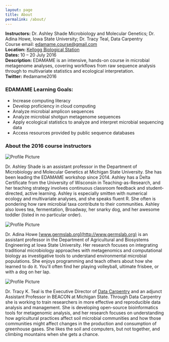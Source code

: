 ```yaml
---
layout: page
title: About
permalink: /about/
---
```


**Instructors:**  Dr. Ashley Shade  Microbiology and Molecular Genetics; Dr. Adina Howe, Iowa State University;  Dr. Tracy Teal, Data Carpentry  
Course email:  [edamame.course@gmail.com](mailto:edamame.course@gmail.com)   
**Location:** [Kellogg Biological Station](http://www.kbs.msu.edu)  
**Dates:**  10 – 20 July 2016  
**Description:**  EDAMAME is an intensive, hands-on course in microbial metagenome analyses, covering workflows from raw sequence analysis through to multivariate statistics and ecological interpretation.  
**Twitter:**  #edamame2016

### EDAMAME Learning Goals:

* Increase computing literacy
* Develop proficiency in cloud computing
* Analyze microbial amplicon sequences
* Analyze microbial shotgun metagenome sequences
* Apply ecological statistics to analyze and interpret microbial sequencing data
* Access resources provided by public sequence databases

### About the 2016 course instructors

<img src="{{ site.baseurl }}/assets/shade.jpg" title="Profile Picture" class="profile">

Dr. Ashley Shade is an assistant professor in the Department of Microbiology and Molecular Genetics at Michigan State University.  She has been leading the EDAMAME workshop since 2014.  Ashley has a Delta Certificate from the University of Wisconsin in Teaching-as-Research, and her teaching strategy involves continuous classroom feedback and student-directed, active learning.  Ashley is especially smitten with numerical ecology and multivariate analyses, and she speaks fluent R.  She often is pondering how rare microbial taxa contribute to their communities.  Ashley also loves tea, fermentation, Broadway, her snarky dog, and her awesome toddler (listed in no particular order).  

<img src="{{ site.baseurl }}/assets/howe.jpg" title="Profile Picture" class="profile">

Dr. Adina Howe [www.germslab.org](http://www.germslab.org) is an assistant professor in the
Department of Agricultural and Biosystems Engineering at Iowa State
University.  Her research focuses on integrating traditional
microbiology approaches with metagenomics and computational biology as
investigative tools to understand environmental microbial populations.
She enjoys programming and teach others about how she learned to do
it.  You'll often find her playing volleyball, ultimate frisbee, or
with a dog on her lap.

<img src="{{ site.baseurl }}/assets/teal.jpg" title="Profile Picture" class="profile">

Dr. Tracy K. Teal is the Executive Director of [Data Carpentry](http://www.datacarpentry.org) and an adjunct Assistant Professor in BEACON at Michigan State.
Through Data Carpentry she is working to train researchers in more effective
and reproducible data analysis and management. She is developing open-source 
bioinformatics tools for metagenomic analysis, and her research focuses on
understanding how agricultural practices 
affect soil microbial communities and how those communities might affect 
changes in the production and consumption of greenhouse gases. She likes 
the soil and computers, but not together, and climbing mountains when she
gets a chance.